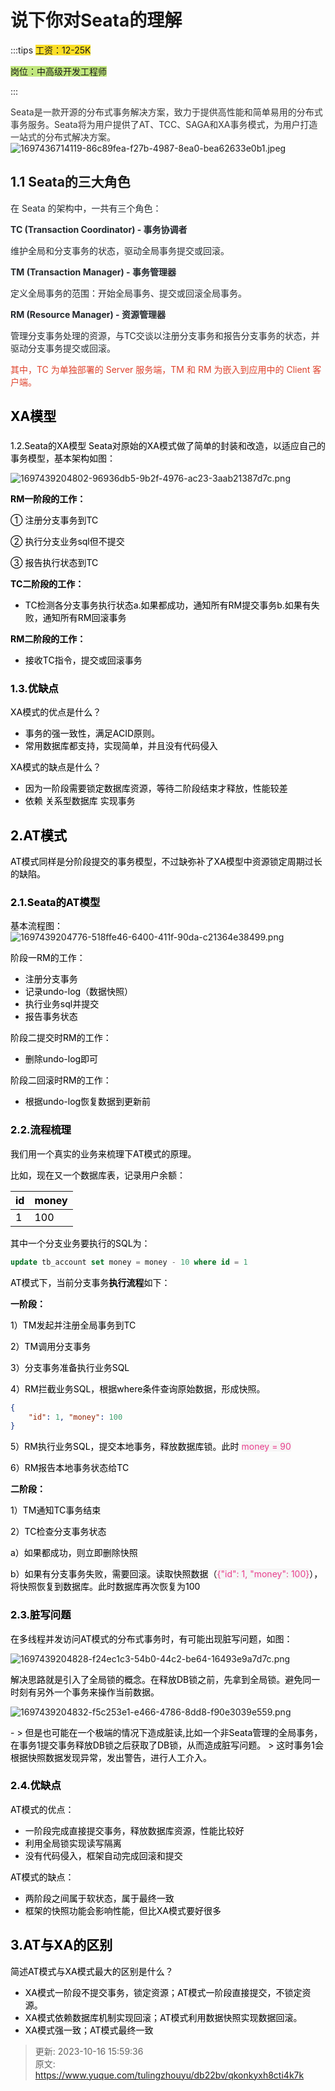 # 说下你对Seata的理解

:::tips
<font style="background-color:#FBDE28;">工资：12-25K</font>

<font style="background-color:#C1E77E;">岗位：中高级开发工程师</font>

:::

<font style="background-color:#C1E77E;"></font>

<font style="color:rgb(51, 51, 51);">Seata是一款开源的分布式事务解决方案，致力于提供高性能和简单易用的分布式事务服务。Seata将为用户提供了AT、TCC、SAGA和XA事务模式，为用户打造一站式的分布式解决方案。</font>![1697436714119-86c89fea-f27b-4987-8ea0-bea62633e0b1.jpeg](./img/-fne7tgBMXEHczUA/1697436714119-86c89fea-f27b-4987-8ea0-bea62633e0b1-719475.jpeg)

## 
## 1.1 Seata的三大角色
<font style="color:rgb(36, 41, 46);">在 Seata 的架构中，一共有三个角色：</font>

**<font style="color:rgb(36, 41, 46);">TC (Transaction Coordinator) - 事务协调者</font>**

<font style="color:rgb(36, 41, 46);">维护全局和分支事务的状态，驱动全局事务提交或回滚。</font>

**<font style="color:rgb(36, 41, 46);">TM (Transaction Manager) - 事务管理器</font>**

<font style="color:rgb(36, 41, 46);">定义全局事务的范围：开始全局事务、提交或回滚全局事务。</font>

**<font style="color:rgb(36, 41, 46);">RM (Resource Manager) - 资源管理器</font>**

<font style="color:rgb(36, 41, 46);">管理分支事务处理的资源，与TC交谈以注册分支事务和报告分支事务的状态，并驱动分支事务提交或回滚。</font>

<font style="color:rgb(223, 64, 42);">其中，TC 为单独部署的 Server 服务端，TM 和 RM 为嵌入到应用中的 Client 客户端。</font>

## <font style="color:rgb(0, 0, 0);">XA模型</font>
### <font style="color:rgb(0, 0, 0);">  
</font><font style="color:rgb(0, 0, 0);">1.2.Seata的XA模型</font>
<font style="color:rgb(0, 0, 0);">Seata对原始的XA模式做了简单的封装和改造，以适应自己的事务模型，基本架构如图：</font>

![1697439204802-96936db5-9b2f-4976-ac23-3aab21387d7c.png](./img/-fne7tgBMXEHczUA/1697439204802-96936db5-9b2f-4976-ac23-3aab21387d7c-473705.png)

  


**<font style="color:rgb(0, 0, 0);">RM一阶段的工作：</font>**

<font style="color:rgb(0, 0, 0);">① 注册分支事务到TC</font>

<font style="color:rgb(0, 0, 0);">② 执行分支业务sql但不提交</font>

<font style="color:rgb(0, 0, 0);">③ 报告执行状态到TC</font>

**<font style="color:rgb(0, 0, 0);">TC二阶段的工作：</font>**

+ <font style="color:rgb(0, 0, 0);">TC检测各分支事务执行状态</font><font style="color:rgb(0, 0, 0);">a.如果都成功，通知所有RM提交事务</font><font style="color:rgb(0, 0, 0);">b.如果有失败，通知所有RM回滚事务</font>

**<font style="color:rgb(0, 0, 0);">RM二阶段的工作：</font>**

+ <font style="color:rgb(0, 0, 0);">接收TC指令，提交或回滚事务</font>

  


### <font style="color:rgb(0, 0, 0);">1.3.优缺点</font>
<font style="color:rgb(0, 0, 0);">XA模式的优点是什么？</font>

+ <font style="color:rgb(0, 0, 0);">事务的强一致性，满足ACID原则。</font>
+ <font style="color:rgb(0, 0, 0);">常用数据库都支持，实现简单，并且没有代码侵入</font>

<font style="color:rgb(0, 0, 0);">XA模式的缺点是什么？</font>

+ <font style="color:rgb(0, 0, 0);">因为一阶段需要锁定数据库资源，等待二阶段结束才释放，性能较差</font>
+ <font style="color:rgb(0, 0, 0);">依赖 关系型数据库 实现事务</font>

  


## <font style="color:rgb(0, 0, 0);">2.AT模式</font>
<font style="color:rgb(0, 0, 0);">AT模式同样是分阶段提交的事务模型，不过缺弥补了XA模型中资源锁定周期过长的缺陷。</font>

### <font style="color:rgb(0, 0, 0);">2.1.Seata的AT模型</font>
<font style="color:rgb(0, 0, 0);">基本流程图：  
</font>![1697439204776-518ffe46-6400-411f-90da-c21364e38499.png](./img/-fne7tgBMXEHczUA/1697439204776-518ffe46-6400-411f-90da-c21364e38499-628146.png)

  


<font style="color:rgb(0, 0, 0);">阶段一RM的工作：</font>

+ <font style="color:rgb(0, 0, 0);">注册分支事务</font>
+ <font style="color:rgb(0, 0, 0);">记录undo-log（数据快照）</font>
+ <font style="color:rgb(0, 0, 0);">执行业务sql并提交</font>
+ <font style="color:rgb(0, 0, 0);">报告事务状态</font>

<font style="color:rgb(0, 0, 0);">阶段二提交时RM的工作：</font>

+ <font style="color:rgb(0, 0, 0);">删除undo-log即可</font>

<font style="color:rgb(0, 0, 0);">阶段二回滚时RM的工作：</font>

+ <font style="color:rgb(0, 0, 0);">根据undo-log恢复数据到更新前</font>

  


### <font style="color:rgb(0, 0, 0);">2.2.流程梳理</font>
<font style="color:rgb(0, 0, 0);">我们用一个真实的业务来梳理下AT模式的原理。</font>

<font style="color:rgb(0, 0, 0);">比如，现在又一个数据库表，记录用户余额：</font>

| **<font style="color:rgb(0, 0, 0);">id</font>** | **<font style="color:rgb(0, 0, 0);">money</font>** |
| :--- | :--- |
| <font style="color:rgb(0, 0, 0);">1</font> | <font style="color:rgb(0, 0, 0);">100</font> |


<font style="color:rgb(0, 0, 0);">其中一个分支业务要执行的SQL为：</font>

```sql
update tb_account set money = money - 10 where id = 1
```

  


<font style="color:rgb(0, 0, 0);">AT模式下，当前分支事务</font>**<font style="color:rgb(0, 0, 0);">执行流程</font>**<font style="color:rgb(0, 0, 0);">如下：</font>

**<font style="color:rgb(0, 0, 0);">一阶段：</font>**

<font style="color:rgb(0, 0, 0);">1）TM发起并注册全局事务到TC</font>

<font style="color:rgb(0, 0, 0);">2）TM调用分支事务</font>

<font style="color:rgb(0, 0, 0);">3）分支事务准备执行业务SQL</font>

<font style="color:rgb(0, 0, 0);">4）RM拦截业务SQL，根据where条件查询原始数据，形成快照。</font>

```json
{
    "id": 1, "money": 100
}
```

<font style="color:rgb(0, 0, 0);">5）RM执行业务SQL，提交本地事务，释放数据库锁。此时</font><font style="color:rgb(0, 0, 0);"> </font><font style="color:rgb(232, 62, 140);background-color:rgb(246, 246, 246);">money = 90</font>

<font style="color:rgb(0, 0, 0);">6）RM报告本地事务状态给TC</font>

  


**<font style="color:rgb(0, 0, 0);">二阶段：</font>**

<font style="color:rgb(0, 0, 0);">1）TM通知TC事务结束</font>

<font style="color:rgb(0, 0, 0);">2）TC检查分支事务状态</font>

<font style="color:rgb(0, 0, 0);">a）如果都成功，则立即删除快照</font>

<font style="color:rgb(0, 0, 0);">b）如果有分支事务失败，需要回滚。读取快照数据（</font><font style="color:rgb(232, 62, 140);background-color:rgb(246, 246, 246);">{"id": 1, "money": 100}</font><font style="color:rgb(0, 0, 0);">），将快照恢复到数据库。此时数据库再次恢复为100</font>

  


### <font style="color:rgb(0, 0, 0);">2.3.脏写问题</font>
<font style="color:rgb(0, 0, 0);">在多线程并发访问AT模式的分布式事务时，有可能出现脏写问题，如图：</font>

![1697439204828-f24ec1c3-54b0-44c2-be64-16493e9a7d7c.png](./img/-fne7tgBMXEHczUA/1697439204828-f24ec1c3-54b0-44c2-be64-16493e9a7d7c-214438.png)

<font style="color:rgb(0, 0, 0);">解决思路就是引入了全局锁的概念。在释放DB锁之前，先拿到全局锁。避免同一时刻有另外一个事务来操作当前数据。</font>

![1697439204832-f5c253e1-e466-4786-8dd8-f90e3039e559.png](./img/-fne7tgBMXEHczUA/1697439204832-f5c253e1-e466-4786-8dd8-f90e3039e559-674886.png)

  
<font style="color:rgb(0, 0, 0);">- > 但是也可能在一个极端的情况下造成脏读,比如一个非Seata管理的全局事务，在事务1提交事务释放DB锁之后获取了DB锁，从而造成脏写问题。 > 这时事务1会根据快照数据发现异常，发出警告，进行人工介入。</font>  


### <font style="color:rgb(0, 0, 0);">2.4.优缺点</font>
<font style="color:rgb(0, 0, 0);">AT模式的优点：</font>

+ <font style="color:rgb(0, 0, 0);">一阶段完成直接提交事务，释放数据库资源，性能比较好</font>
+ <font style="color:rgb(0, 0, 0);">利用全局锁实现读写隔离</font>
+ <font style="color:rgb(0, 0, 0);">没有代码侵入，框架自动完成回滚和提交</font>

<font style="color:rgb(0, 0, 0);">AT模式的缺点：</font>

+ <font style="color:rgb(0, 0, 0);">两阶段之间属于软状态，属于最终一致</font>
+ <font style="color:rgb(0, 0, 0);">框架的快照功能会影响性能，但比XA模式要好很多</font>

  


## <font style="color:rgb(0, 0, 0);">3.AT与XA的区别</font>
<font style="color:rgb(0, 0, 0);">简述AT模式与XA模式最大的区别是什么？</font>

+ <font style="color:rgb(0, 0, 0);">XA模式一阶段不提交事务，锁定资源；AT模式一阶段直接提交，不锁定资源。</font>
+ <font style="color:rgb(0, 0, 0);">XA模式依赖数据库机制实现回滚；AT模式利用数据快照实现数据回滚。</font>
+ <font style="color:rgb(0, 0, 0);">XA模式强一致；AT模式最终一致</font>



> 更新: 2023-10-16 15:59:36  
> 原文: <https://www.yuque.com/tulingzhouyu/db22bv/qkonkyxh8cti4k7k>